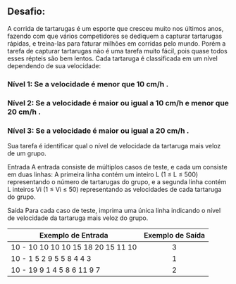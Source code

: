 ## Desafio:
A corrida de tartarugas é um esporte que cresceu muito nos últimos anos, fazendo com que vários competidores se dediquem a capturar tartarugas rápidas, e treina-las para faturar milhões em corridas pelo mundo. Porém a tarefa de capturar tartarugas não é uma tarefa muito fácil, pois quase todos esses répteis são bem lentos. Cada tartaruga é classificada em um nível dependendo de sua velocidade:


### Nível 1: Se a velocidade é menor que 10 cm/h .
### Nível 2: Se a velocidade é maior ou igual a 10 cm/h e menor que 20 cm/h .
### Nível 3: Se a velocidade é maior ou igual a 20 cm/h .

Sua tarefa é identificar qual o nível de velocidade da tartaruga mais veloz de um grupo.

Entrada
A entrada consiste de múltiplos casos de teste, e cada um consiste em duas linhas: A primeira linha contém um inteiro L (1 ≤ L ≤ 500) representando o número de tartarugas do grupo, e a segunda linha contém L inteiros Vi (1 ≤ Vi ≤ 50) representando as velocidades de cada tartaruga do grupo.

Saída
Para cada caso de teste, imprima uma única linha indicando o nível de velocidade da tartaruga mais veloz do grupo.

 
|Exemplo de Entrada|	Exemplo de Saída|
|------------------|:------------------:|
|10 - 10 10 10 10 15 18 20 15 11 10| 3|
|10 - 1 5 2 9 5 5 8 4 4 3| 1 |
|10 - 19 9 1 4 5 8 6 11 9 7 | 2|

